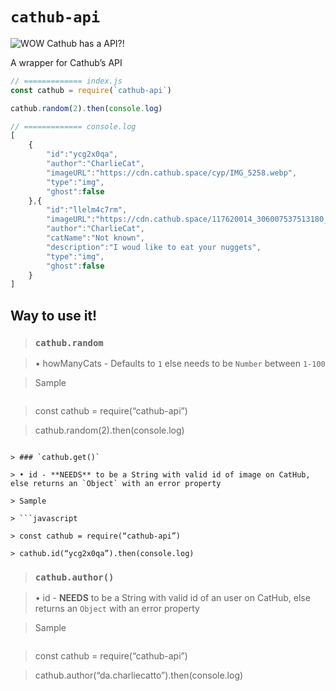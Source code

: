 # `cathub-api`

![WOW Cathub has a API?!](https://res.craft.do/user/full/c5a06d16-e546-e9e6-71fb-facd27438315/doc/A6558D3B-01CB-4901-9706-03802E54CBA6/AAB0EACA-DD03-4E95-8F85-370769DF0D04_2/AtHuEGfv07xyWuZYRD3nU5pRJixAqcDh01uLBTH4db4z/IMG_6588.png)

A wrapper for Cathub’s API

```javascript
// ============= index.js
const cathub = require(`cathub-api`)

cathub.random(2).then(console.log)

// ============= console.log
[
	{
		"id":"ycg2x0qa",
		"author":"CharlieCat",
		"imageURL":"https://cdn.cathub.space/cyp/IMG_5258.webp",
		"type":"img",
		"ghost":false
	},{
		"id":"llelm4c7rm",
		"imageURL":"https://cdn.cathub.space/117620014_306007537513180_3043951134926672532_n.webp",
		"author":"CharlieCat",
		"catName":"Not known",
		"description":"I woud like to eat your nuggets",
		"type":"img",
		"ghost":false
	}
]
```

## Way to use it!

> ### `cathub.random`

> • howManyCats - Defaults to `1` else needs to be `Number` between `1-100`

> Sample

> ```javascript

> const cathub = require(“cathub-api”)

> cathub.random(2).then(console.log)
```

> ### `cathub.get()`

> • id - **NEEDS** to be a String with valid id of image on CatHub, else returns an `Object` with an error property

> Sample

> ```javascript

> const cathub = require(“cathub-api”)

> cathub.id(“ycg2x0qa”).then(console.log)
```

> ### `cathub.author()`

> • id  - **NEEDS** to be a String with valid id of an user on CatHub, else returns an `Object` with an error property

> Sample

> ```javascript

> const cathub = require(“cathub-api”)

> cathub.author(“da.charliecatto”).then(console.log)
```
